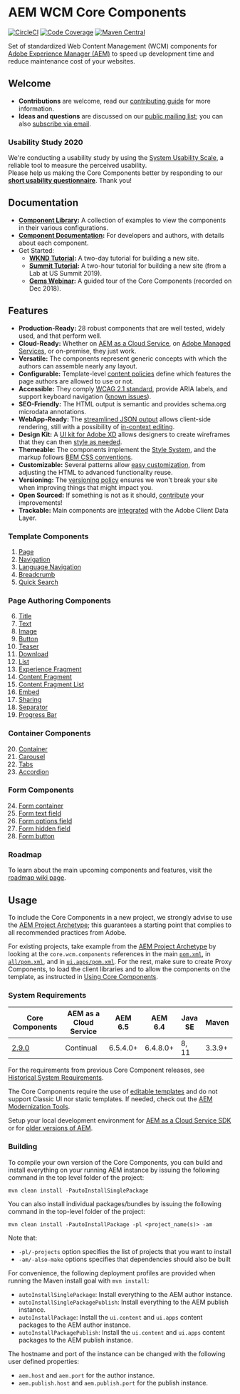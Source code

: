 # AEM WCM Core Components

[![CircleCI](https://circleci.com/gh/adobe/aem-core-wcm-components/tree/development.svg?style=svg)](https://circleci.com/gh/adobe/aem-core-wcm-components/tree/development)
[![Code Coverage](https://codecov.io/gh/adobe/aem-core-wcm-components/branch/development/graph/badge.svg)](https://codecov.io/gh/adobe/aem-core-wcm-components)
[![Maven Central](https://maven-badges.herokuapp.com/maven-central/com.adobe.cq/core.wcm.components.all/badge.svg)](https://maven-badges.herokuapp.com/maven-central/com.adobe.cq/core.wcm.components.all)

Set of standardized Web Content Management (WCM) components for [Adobe Experience Manager (AEM)](https://www.adobe.com/marketing/experience-manager.html) to speed up development time and reduce maintenance cost of your websites.

## Welcome

* **Contributions** are welcome, read our [contributing guide](CONTRIBUTING.md) for more information.
* **Ideas and questions** are discussed on our [public mailing list](https://groups.google.com/forum/#!forum/aem-core-components-dev); you can also [subscribe via email](mailto:aem-core-components-dev+subscribe@googlegroups.com).

### Usability Study 2020

We're conducting a usability study by using the [System Usability Scale](https://measuringu.com/sus/), a reliable tool to measure the perceived usability.  
Please help us making the Core Components better by responding to our **[short usability questionnaire](https://s2.userzoom.com/m/MSBDNTc1MlMxMDk1)**. Thank you!

## Documentation

* **[Component Library](https://www.adobe.com/go/aem_cmp_library):** A collection of examples to view the components in their various configurations.
* **[Component Documentation](https://docs.adobe.com/content/help/en/experience-manager-core-components/using/introduction.html):** For developers and authors, with details about each component.
* Get Started:
  - **[WKND Tutorial](https://docs.adobe.com/content/help/en/experience-manager-learn/getting-started-wknd-tutorial-develop/overview.html):** A two-day tutorial for building a new site.
  - **[Summit Tutorial](https://expleague.azureedge.net/labs/L767/index.html):** A two-hour tutorial for building a new site (from a Lab at US Summit 2019).
  - **[Gems Webinar](https://helpx.adobe.com/experience-manager/kt/eseminars/gems/AEM-Core-Components.html):** A guided tour of the Core Components (recorded on Dec 2018).

## Features

* **Production-Ready:** 28 robust components that are well tested, widely used, and that perform well.
* **Cloud-Ready:** Whether on [AEM as a Cloud Service](https://docs.adobe.com/content/help/en/experience-manager-cloud-service/landing/home.html), on [Adobe Managed Services](https://github.com/adobe/aem-project-archetype/tree/master/src/main/archetype/dispatcher.ams), or on-premise, they just work.
* **Versatile:** The components represent generic concepts with which the authors can assemble nearly any layout.
* **Configurable:** Template-level [content policies](https://docs.adobe.com/content/help/en/experience-manager-65/developing/platform/templates/page-templates-editable.html#content-policies) define which features the page authors are allowed to use or not.
* **Accessible:** They comply [WCAG 2.1 standard](https://www.w3.org/TR/WCAG21/), provide ARIA labels, and support keyboard navigation ([known issues](https://github.com/adobe/aem-core-wcm-components/issues?utf8=%E2%9C%93&q=is%3Aissue+is%3Aopen+accessibility+in%3Atitle)).
* **SEO-Friendly:** The HTML output is semantic and provides schema.org microdata annotations.
* **WebApp-Ready:** The [streamlined JSON output](https://docs.adobe.com/content/help/en/experience-manager-learn/foundation/development/develop-sling-model-exporter.html) allows client-side rendering, still with a possibility of [in-context editing](https://docs.adobe.com/content/help/en/experience-manager-learn/sites/spa-editor/spa-editor-framework-feature-video-use.html).
* **Design Kit:** A [UI kit for Adobe XD](https://docs.adobe.com/content/help/en/experience-manager-learn/getting-started-wknd-tutorial-develop/assets/overview/AEM_UI-kit_Wireframe.xd) allows designers to create wireframes that they can then [style as needed](https://docs.adobe.com/content/help/en/experience-manager-learn/getting-started-wknd-tutorial-develop/assets/overview/AEM_UI-kit_WKND.xd).
* **Themeable:** The components implement the [Style System](https://docs.adobe.com/content/help/en/experience-manager-65/developing/components/style-system.html), and the markup follows [BEM CSS conventions](http://getbem.com/).
* **Customizable:** Several patterns allow [easy customization](https://docs.adobe.com/content/help/en/experience-manager-core-components/using/developing/customizing.html), from adjusting the HTML to advanced functionality reuse.
* **Versioning:** The [versioning policy](https://github.com/adobe/aem-core-wcm-components/wiki/Versioning-policies) ensures we won't break your site when improving things that might impact you.
* **Open Sourced:** If something is not as it should, [contribute](CONTRIBUTING.md) your improvements!
* **Trackable:** Main components are [integrated](DATA_LAYER_INTEGRATION.md) with the Adobe Client Data Layer.

### Template Components

1. [Page](content/src/content/jcr_root/apps/core/wcm/components/page/v2/page)
2. [Navigation](content/src/content/jcr_root/apps/core/wcm/components/navigation/v1/navigation)
3. [Language Navigation](content/src/content/jcr_root/apps/core/wcm/components/languagenavigation/v1/languagenavigation)
4. [Breadcrumb](content/src/content/jcr_root/apps/core/wcm/components/breadcrumb/v2/breadcrumb)
5. [Quick Search](content/src/content/jcr_root/apps/core/wcm/components/search/v1/search)

### Page Authoring Components

6. [Title](content/src/content/jcr_root/apps/core/wcm/components/title/v2/title)
7. [Text](content/src/content/jcr_root/apps/core/wcm/components/text/v2/text)
8. [Image](content/src/content/jcr_root/apps/core/wcm/components/image/v2/image)
9. [Button](content/src/content/jcr_root/apps/core/wcm/components/button/v1/button)
10. [Teaser](content/src/content/jcr_root/apps/core/wcm/components/teaser/v1/teaser)
11. [Download](content/src/content/jcr_root/apps/core/wcm/components/download/v1/download)
12. [List](content/src/content/jcr_root/apps/core/wcm/components/list/v2/list)
13. [Experience Fragment](content/src/content/jcr_root/apps/core/wcm/components/experiencefragment/v1/experiencefragment)
14. [Content Fragment](content/src/content/jcr_root/apps/core/wcm/components/contentfragment/v1/contentfragment)
15. [Content Fragment List](content/src/content/jcr_root/apps/core/wcm/components/contentfragmentlist/v1/contentfragmentlist)
16. [Embed](content/src/content/jcr_root/apps/core/wcm/components/embed/v1/embed)
17. [Sharing](content/src/content/jcr_root/apps/core/wcm/components/sharing/v1/sharing)
18. [Separator](content/src/content/jcr_root/apps/core/wcm/components/separator/v1/separator)
19. [Progress Bar](content/src/content/jcr_root/apps/core/wcm/components/progressbar/v1/progressbar)

### Container Components

20. [Container](content/src/content/jcr_root/apps/core/wcm/components/container/v1/container)
21. [Carousel](content/src/content/jcr_root/apps/core/wcm/components/carousel/v1/carousel)
22. [Tabs](content/src/content/jcr_root/apps/core/wcm/components/tabs/v1/tabs)
23. [Accordion](content/src/content/jcr_root/apps/core/wcm/components/accordion/v1/accordion)

### Form Components

24. [Form container](content/src/content/jcr_root/apps/core/wcm/components/form/container/v2/container)
25. [Form text field](content/src/content/jcr_root/apps/core/wcm/components/form/text/v2/text)
26. [Form options field](content/src/content/jcr_root/apps/core/wcm/components/form/options/v2/options)
27. [Form hidden field](content/src/content/jcr_root/apps/core/wcm/components/form/hidden/v2/hidden)
28. [Form button](content/src/content/jcr_root/apps/core/wcm/components/form/button/v2/button)

### Roadmap

To learn about the main upcoming components and features, visit the [roadmap wiki page](https://github.com/adobe/aem-core-wcm-components/wiki).

## Usage

To include the Core Components in a new project, we strongly advise to use the [AEM Project Archetype](https://github.com/adobe/aem-project-archetype); this guarantees a starting point that complies to all recommended practices from Adobe.

For existing projects, take example from the [AEM Project Archetype](https://github.com/adobe/aem-project-archetype) by looking at the `core.wcm.components` references in the main [`pom.xml`](https://github.com/adobe/aem-project-archetype/blob/master/src/main/archetype/pom.xml), in [`all/pom.xml`](https://github.com/adobe/aem-project-archetype/blob/master/src/main/archetype/all/pom.xml), and in [`ui.apps/pom.xml`](https://github.com/adobe/aem-project-archetype/blob/master/src/main/archetype/ui.apps/pom.xml). For the rest, make sure to create Proxy Components, to load the client libraries and to allow the components on the template, as instructed in [Using Core Components](https://docs.adobe.com/content/help/en/experience-manager-core-components/using/get-started/using.html).

### System Requirements

Core Components | AEM as a Cloud Service | AEM 6.5 | AEM 6.4 | Java SE | Maven
----------------|------------------------|---------|---------|---------|---------
[2.9.0](https://github.com/adobe/aem-core-wcm-components/releases/tag/core.wcm.components.reactor-2.9.0) | Continual | 6.5.4.0+ | 6.4.8.0+ | 8, 11 | 3.3.9+

For the requirements from previous Core Component releases, see [Historical System Requirements](VERSIONS.md).

The Core Components require the use of [editable templates](https://docs.adobe.com/content/help/en/experience-manager-learn/sites/page-authoring/template-editor-feature-video-use.html) and do not support Classic UI nor static templates. If needed, check out the [AEM Modernization Tools](https://opensource.adobe.com/aem-modernize-tools/pages/tools.html).

Setup your local development environment for [AEM as a Cloud Service SDK](https://docs.adobe.com/content/help/en/experience-manager-learn/cloud-service/local-development-environment-set-up/overview.html) or for [older versions of AEM](https://docs.adobe.com/content/help/en/experience-manager-learn/foundation/development/set-up-a-local-aem-development-environment.html).

### Building

To compile your own version of the Core Components, you can build and install everything on your running AEM instance by issuing the following command in the top level folder of the project:

    mvn clean install -PautoInstallSinglePackage

You can also install individual packages/bundles by issuing the following command in the top-level folder of the project:

    mvn clean install -PautoInstallPackage -pl <project_name(s)> -am

Note that:
* `-pl/-projects` option specifies the list of projects that you want to install
* `-am/-also-make` options specifies that dependencies should also be built

For convenience, the following deployment profiles are provided when running the Maven install goal with `mvn install`:
* `autoInstallSinglePackage`: Install everything to the AEM author instance.
* `autoInstallSinglePackagePublish`: Install everything to the AEM publish instance.
* `autoInstallPackage`: Install the `ui.content` and `ui.apps` content packages to the AEM author instance.
* `autoInstallPackagePublish`: Install the `ui.content` and `ui.apps` content packages to the  AEM publish instance.

The hostname and port of the instance can be changed with the following user defined properties:
* `aem.host` and `aem.port` for the author instance.
* `aem.publish.host` and `aem.publish.port` for the publish instance.
